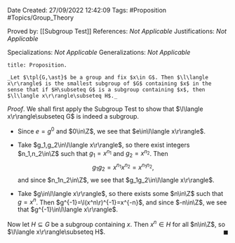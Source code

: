 <div class="topSpace"></div>

Date Created: 27/09/2022 12:42:09
Tags: #Proposition #Topics/Group_Theory

Proved by: [[Subgroup Test]]
References: _Not Applicable_
Justifications: _Not Applicable_

Specializations: _Not Applicable_
Generalizations: _Not Applicable_

``` ad-Proposition
title: Proposition.

_Let $\tpl{G,\ast}$ be a group and fix $x\in G$. Then $\l\langle x\r\rangle$ is the smallest subgroup of $G$ containing $x$ in the sense that if $H\subseteq G$ is a subgroup containing $x$, then $\l\langle x\r\rangle\subseteq H$._

```

_Proof_. We shall first apply the Subgroup Test to show that $\l\langle x\r\rangle\subseteq G$ is indeed a subgroup.
* Since $e=g^0$ and $0\in\Z$, we see that $e\in\l\langle x\r\rangle$.

* Take $g_1,g_2\in\l\langle x\r\rangle$, so there exist integers $n_1,n_2\in\Z$ such that $g_1=x^{n_1}$ and $g_2=x^{n_2}$. Then
$$\begin{equation}
    g_1g_2=x^{n_1}x^{n_2}=x^{n_1n_2},
\end{equation}$$
and since $n_1n_2\in\Z$, we see that $g_1g_2\in\l\langle x\r\rangle$.
* Take $g\in\l\langle x\r\rangle$, so there exists some $n\in\Z$ such that $g=x^n$. Then $g^{-1}=\l(x^n\r)^{-1}=x^{-n}$, and since $-n\in\Z$, we see that $g^{-1}\in\l\langle x\r\rangle$.

Now let $H\subseteq G$ be a subgroup containing $x$. Then $x^n\in H$ for all $n\in\Z$, so $\l\langle x\r\rangle\subseteq H$.<span style="float:right;">$\blacksquare$</span>
